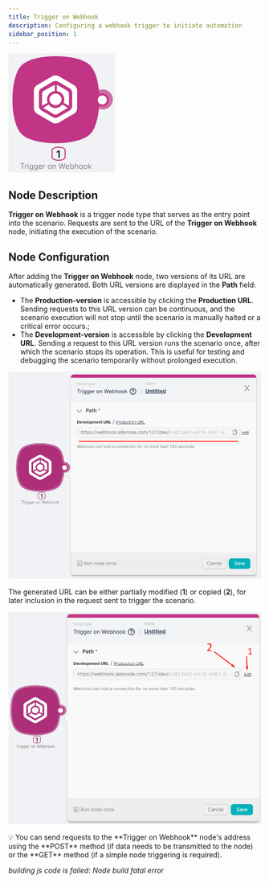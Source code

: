 ```yaml
---
title: Trigger on Webhook
description: Configuring a webhook trigger to initiate automation
sidebar_position: 1
---
```


![Untitled](./trigger_on_webhook/untitled.png)

## **Node Description**

**Trigger on Webhook** is a trigger node type that serves as the entry point into the scenario. Requests are sent to the URL of the **Trigger on Webhook** node, initiating the execution of the scenario.

## **Node Configuration** 

After adding the **Trigger on Webhook** node, two versions of its URL are automatically generated. Both URL versions are displayed in the **Path** field:

- The **Production-version** is accessible by clicking the **Production URL**. Sending requests to this URL version can be continuous, and the scenario execution will not stop until the scenario is manually halted or a critical error occurs.;
- The **Development-version** is accessible by clicking the **Development URL**. Sending a request to this URL version runs the scenario once, after which the scenario stops its operation. This is useful for testing and debugging the scenario temporarily without prolonged execution.

![Untitled](./trigger_on_webhook/untitled_1.png)

The generated URL can be either partially modified (**1**) or copied (**2**), for later inclusion in the request sent to trigger the scenario.

![Untitled](./trigger_on_webhook/untitled_2.png)

<aside>
💡 You can send requests to the **Trigger on Webhook** node's address using the **POST** method (if data needs to be transmitted to the node) or the **GET** method (if a simple node triggering is required).

</aside>

*building js code is failed: Node build fatal error*
